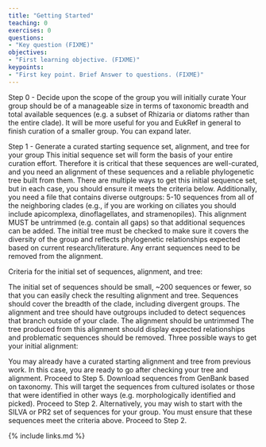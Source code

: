 ```yaml
---
title: "Getting Started"
teaching: 0
exercises: 0
questions:
- "Key question (FIXME)"
objectives:
- "First learning objective. (FIXME)"
keypoints:
- "First key point. Brief Answer to questions. (FIXME)"
---
```


Step 0 - Decide upon the scope of the group you will initially curate
Your group should be of a manageable size in terms of taxonomic breadth and total available sequences (e.g. a subset of Rhizaria or diatoms rather than the entire clade). It will be more useful for you and EukRef in general to finish curation of a smaller group. You can expand later.

Step 1 - Generate a curated starting sequence set, alignment, and tree for your group
This initial sequence set will form the basis of your entire curation effort. Therefore it is critical that these sequences are well-curated, and you need an alignment of these sequences and a reliable phylogenetic tree built from them. There are multiple ways to get this initial sequence set, but in each case, you should ensure it meets the criteria below. Additionally, you need a file that contains diverse outgroups: 5-10 sequences from all of the neighboring clades (e.g., if you are working on ciliates you should include apicomplexa, dinoflagellates, and stramenopiles). This alignment MUST be untrimmed (e.g. contain all gaps) so that additional sequences can be added. The initial tree must be checked to make sure it covers the diversity of the group and reflects phylogenetic relationships expected based on current research/literature.  Any errant sequences need to be removed from the alignment.

Criteria for the initial set of sequences, alignment, and tree:

The initial set of sequences should be small, ~200 sequences or fewer, so that you can easily check the resulting alignment and tree.
Sequences should cover the breadth of the clade, including divergent groups.
The alignment and tree should have outgroups included to detect sequences that branch outside of your clade.
The alignment should be untrimmed
The tree produced from this alignment should display expected relationships and problematic sequences should be removed.
Three possible ways to get your initial alignment:

You may already have a curated starting alignment and tree from previous work. In this case, you are ready to go after checking your tree and alignment. Proceed to Step 5.
Download sequences from GenBank based on taxonomy. This will target the sequences from cultured isolates or those that were identified in other ways (e.g. morphologically identified and picked). Proceed to Step 2.
Alternatively, you may wish to start with the SILVA or PR2 set of sequences for your group. You must ensure that these sequences meet the criteria above. Proceed to Step 2.

{% include links.md %}

